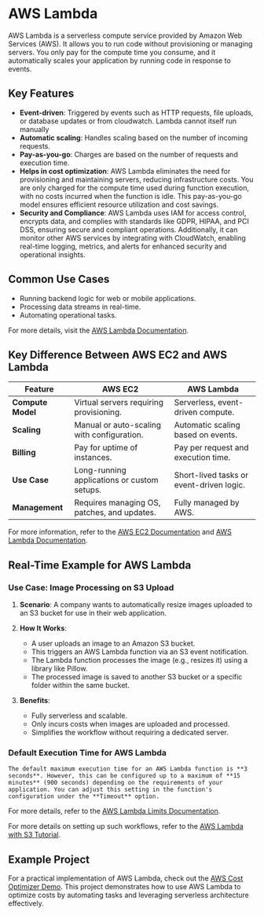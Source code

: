 # AWS Lambda

AWS Lambda is a serverless compute service provided by Amazon Web Services (AWS). It allows you to run code without provisioning or managing servers. You only pay for the compute time you consume, and it automatically scales your application by running code in response to events.

## Key Features
- **Event-driven**: Triggered by events such as HTTP requests, file uploads, or database updates or from cloudwatch. Lambda cannot itself run manually
- **Automatic scaling**: Handles scaling based on the number of incoming requests.
- **Pay-as-you-go**: Charges are based on the number of requests and execution time.
- **Helps in cost optimization**: AWS Lambda eliminates the need for provisioning and maintaining servers, reducing infrastructure costs. You are only charged for the compute time used during function execution, with no costs incurred when the function is idle. This pay-as-you-go model ensures efficient resource utilization and cost savings.
- **Security and Compliance**: AWS Lambda uses IAM for access control, encrypts data, and complies with standards like GDPR, HIPAA, and PCI DSS, ensuring secure and compliant operations. Additionally, it can monitor other AWS services by integrating with CloudWatch, enabling real-time logging, metrics, and alerts for enhanced security and operational insights.

## Common Use Cases
- Running backend logic for web or mobile applications.
- Processing data streams in real-time.
- Automating operational tasks.

For more details, visit the [AWS Lambda Documentation](https://aws.amazon.com/lambda/).

## Key Difference Between AWS EC2 and AWS Lambda

| Feature                | AWS EC2                                      | AWS Lambda                                  |
|------------------------|----------------------------------------------|--------------------------------------------|
| **Compute Model**      | Virtual servers requiring provisioning.      | Serverless, event-driven compute.          |
| **Scaling**            | Manual or auto-scaling with configuration.   | Automatic scaling based on events.         |
| **Billing**            | Pay for uptime of instances.                 | Pay per request and execution time.        |
| **Use Case**           | Long-running applications or custom setups.  | Short-lived tasks or event-driven logic.   |
| **Management**         | Requires managing OS, patches, and updates. | Fully managed by AWS.                      |

For more information, refer to the [AWS EC2 Documentation](https://aws.amazon.com/ec2/) and [AWS Lambda Documentation](https://aws.amazon.com/lambda/).

## Real-Time Example for AWS Lambda

### Use Case: Image Processing on S3 Upload

1. **Scenario**: A company wants to automatically resize images uploaded to an S3 bucket for use in their web application.
2. **How It Works**:
    - A user uploads an image to an Amazon S3 bucket.
    - This triggers an AWS Lambda function via an S3 event notification.
    - The Lambda function processes the image (e.g., resizes it) using a library like Pillow.
    - The processed image is saved to another S3 bucket or a specific folder within the same bucket.

3. **Benefits**:
    - Fully serverless and scalable.
    - Only incurs costs when images are uploaded and processed.
    - Simplifies the workflow without requiring a dedicated server.


### Default Execution Time for AWS Lambda

    The default maximum execution time for an AWS Lambda function is **3 seconds**. However, this can be configured up to a maximum of **15 minutes** (900 seconds) depending on the requirements of your application. You can adjust this setting in the function's configuration under the **Timeout** option.



For more details, refer to the [AWS Lambda Limits Documentation](https://docs.aws.amazon.com/lambda/latest/dg/gettingstarted-limits.html).

For more details on setting up such workflows, refer to the [AWS Lambda with S3 Tutorial](https://docs.aws.amazon.com/lambda/latest/dg/with-s3.html).

## Example Project

For a practical implementation of AWS Lambda, check out the [AWS Cost Optimizer Demo](https://github.com/AkshaySiv/aws-cost-optimizer-demo). This project demonstrates how to use AWS Lambda to optimize costs by automating tasks and leveraging serverless architecture effectively.